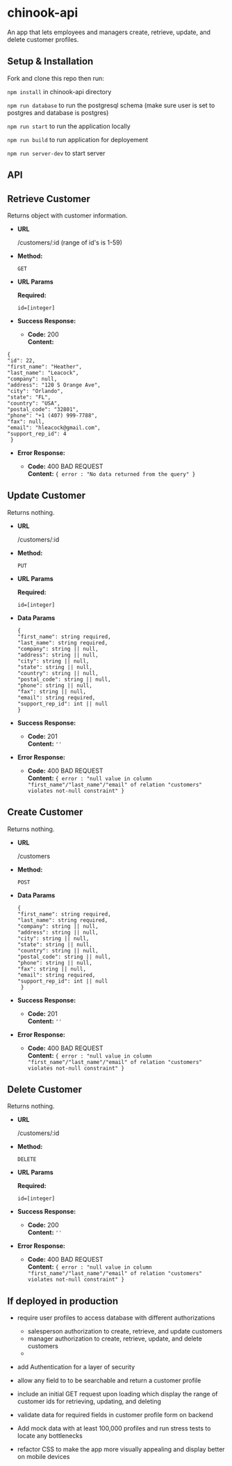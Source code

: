 # chinook-api
An app that lets employees and managers create, retrieve, update, and delete customer profiles. 

## Setup & Installation

Fork and clone this repo then run:

`npm install` in chinook-api directory

`npm run database` to run the postgresql schema (make sure user is set to postgres and database is postgres)

`npm run start` to run the application locally

`npm run build` to run application for deployement

`npm run server-dev` to start server

## API

**Retrieve Customer**
----
  Returns object with customer information.

* **URL**

  /customers/:id (range of id's is 1-59)

* **Method:**
  
  `GET`
  
*  **URL Params** 

   **Required:**
 
   `id=[integer]`

* **Success Response:**

  * **Code:** 200 <br />
    **Content:** 
    
 `{ `<br />`
    "id": 22, `<br />`
    "first_name": "Heather", `<br />`
    "last_name": "Leacock", `<br />`
    "company": null, `<br />`
    "address": "120 S Orange Ave", `<br />`
    "city": "Orlando", `<br />`
    "state": "FL", `<br />`
    "country": "USA", `<br />`
    "postal_code": "32801", `<br />`
    "phone": "+1 (407) 999-7788", `<br />`
    "fax": null, `<br />`
    "email": "hleacock@gmail.com", `<br />`
    "support_rep_id": 4 `<br />`
   }` 
 
* **Error Response:**

  * **Code:** 400 BAD REQUEST <br />
    **Content:** `{ error : "No data returned from the query" }`
    
**Update Customer**
----
  Returns nothing.

* **URL**

  /customers/:id

* **Method:**

  `PUT`
  
*  **URL Params** 

   **Required:**
 
   `id=[integer]`

* **Data Params**

  `
  { `<br />`
    "first_name": string required, `<br />`
    "last_name": string required, `<br />`
    "company": string || null, `<br />`
    "address": string || null, `<br />`
    "city": string || null, `<br />`
    "state": string || null, `<br />`
    "country": string || null, `<br />`
    "postal_code": string || null, `<br />`
    "phone": string || null, `<br />`
    "fax": string || null, `<br />`
    "email": string required, `<br />`
    "support_rep_id": int || null `<br />`
   }
  `

* **Success Response:**

  * **Code:** 201 <br />
    **Content:** `''`
 
* **Error Response:**

  * **Code:** 400 BAD REQUEST <br />
    **Content:** `{ error : "null value in column "first_name"/"last_name"/"email" of relation "customers" violates not-null constraint" }`
    
**Create Customer**
----
  Returns nothing.

* **URL**

  /customers

* **Method:**

  `POST`

* **Data Params**

  
  `{ `<br />`
    "first_name": string required, `<br />`
    "last_name": string required, `<br />`
    "company": string || null, `<br />`
    "address": string || null, `<br />`
    "city": string || null, `<br />`
    "state": string || null, `<br />`
    "country": string || null, `<br />`
    "postal_code": string || null, `<br />`
    "phone": string || null, `<br />`
    "fax": string || null, `<br />`
    "email": string required, `<br />`
    "support_rep_id": int || null `<br />`
   }`
  

* **Success Response:**

  * **Code:** 201 <br />
    **Content:** `''`
 
* **Error Response:**

  * **Code:** 400 BAD REQUEST <br />
    **Content:** `{ error : "null value in column "first_name"/"last_name"/"email" of relation "customers" violates not-null constraint" }`
    
**Delete Customer**
----
  Returns nothing.

* **URL**

  /customers/:id

* **Method:**

  `DELETE`

*  **URL Params** 

   **Required:**
 
   `id=[integer]`

* **Success Response:**

  * **Code:** 200 <br />
    **Content:** `''`
 
* **Error Response:**

  * **Code:** 400 BAD REQUEST <br />
    **Content:** `{ error : "null value in column "first_name"/"last_name"/"email" of relation "customers" violates not-null constraint" }`
    
 ## If deployed in production
 
 - require user profiles to access database with different authorizations
   - salesperson authorization to create, retrieve, and update customers
   - manager authorization to create, retrieve, update, and delete customers
   - 
 - add Authentication for a layer of security

 - allow any field to to be searchable and return a customer profile

 - include an initial GET request upon loading which display the range of customer ids for retrieving, updating, and deleting

 - validate data for required fields in customer profile form on backend

 - Add mock data with at least 100,000 profiles and run stress tests to locate any bottlenecks

 - refactor CSS to make the app more visually appealing and display better on mobile devices


